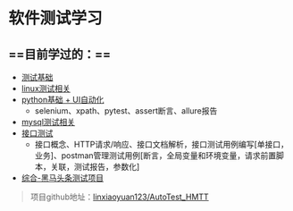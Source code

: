 # 软件测试学习

## ==目前学过的：==

- [测试基础](【https://www.bilibili.com/video/BV1Y4421Q7ej?vd_source=730f4fe924037c136ea9c2a9003e5de2)
- [linux测试相关](https://www.bilibili.com/video/BV1n84y1i7td?vd_source=730f4fe924037c136ea9c2a9003e5de2)
- [python基础 + UI自动化](https://www.bilibili.com/video/BV166421g7db?vd_source=730f4fe924037c136ea9c2a9003e5de2)
  - selenium、xpath、pytest、assert断言、allure报告
- [mysql测试相关](https://www.bilibili.com/video/BV1M541147Cn?vd_source=730f4fe924037c136ea9c2a9003e5de2)
- [接口测试](https://www.bilibili.com/video/BV1LJ41137b5?vd_source=730f4fe924037c136ea9c2a9003e5de2)
  - 接口概念、HTTP请求/响应、接口文档解析，接口测试用例编写[单接口，业务]、postman管理测试用例[断言，全局变量和环境变量，请求前置脚本，关联，测试报告，参数化]
- [综合-黑马头条测试项目](https://www.bilibili.com/video/BV14f4y1v7vN?vd_source=730f4fe924037c136ea9c2a9003e5de2)



> 项目github地址：[linxiaoyuan123/AutoTest_HMTT](https://github.com/linxiaoyuan123/AutoTest_HMTT)



